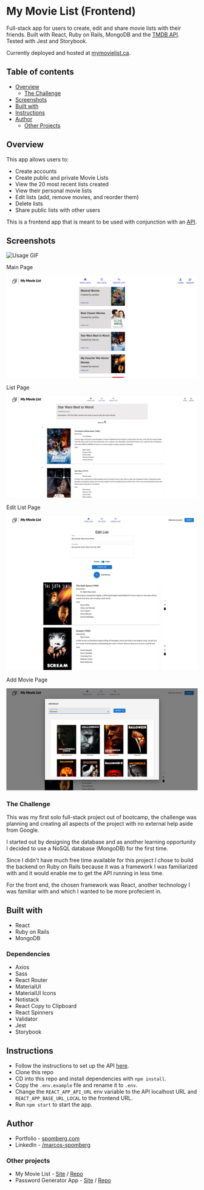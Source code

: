 # My Movie List (Frontend)

Full-stack app for users to create, edit and share movie lists with their friends. Built with React, Ruby on Rails, MongoDB and the [TMDB API](https://developers.themoviedb.org/3/getting-started/introduction). Tested with Jest and Storybook.

Currently deployed and hosted at [mymovielist.ca](https://mymovielist.ca).

## Table of contents

- [Overview](#overview)
  - [The Challenge](#the-challenge)
- [Screenshots](#screenshots)
- [Built with](#built-with)
- [Instructions](#instructions)
- [Author](#author)
  - [Other Projects](#other-projects)

## Overview

This app allows users to:

- Create accounts
- Create public and private Movie Lists
- View the 20 most recent lists created
- View their personal movie lists
- Edit lists (add, remove movies, and reorder them)
- Delete lists
- Share public lists with other users

This is a frontend app that is meant to be used with conjunction with an [API](https://github.com/spomberg/my-movie-list-api).

## Screenshots

![Usage GIF](https://github.com/spomberg/my-movie-list/blob/main/src/assets/ezgif-1-eb722a5992.gif?raw=true)

Main Page

![Main Page](https://github.com/spomberg/my-movie-list/blob/main/src/assets/home_screen.png?raw=true)

List Page

![List Page](https://github.com/spomberg/my-movie-list/blob/main/src/assets/list_screen.png?raw=true)

Edit List Page

![Edit List Page](https://github.com/spomberg/my-movie-list/blob/main/src/assets/edit_screen.png?raw=true)

Add Movie Page

![Add Movie Page](https://github.com/spomberg/my-movie-list/blob/main/src/assets/add_movie.png?raw=true)

### The Challenge

This was my first solo full-stack project out of bootcamp, the challenge was planning and creating all aspects of the project with no external help aside from Google. 

I started out by designing the database and as another learning opportunity I decided to use a NoSQL database (MongoDB) for the first time. 

Since I didn't have much free time available for this project I chose to build the backend on Ruby on Rails because it was a framework I was familiarized with and it would enable me to get the API running in less time.

For the front end, the chosen framework was React, another technology I was familiar with and which I wanted to be more profecient in. 

## Built with

- React
- Ruby on Rails
- MongoDB

### Dependencies

- Axios
- Sass
- React Router
- MaterialUI
- MaterialUI Icons
- Notistack
- React Copy to Clipboard
- React Spinners
- Validator
- Jest
- Storybook

## Instructions

- Follow the instructions to set up the API [here](https://github.com/spomberg/my-movie-list-api).
- Clone this repo
- CD into this repo and install dependencies with `npm install`.
- Copy the `.env.example` file and rename it to `.env`.
- Change the `REACT_APP_API_URL` env variable to the API localhost URL and `REACT_APP_BASE_URL_LOCAL` to the frontend URL.
- Run `npm start` to start the app.

## Author

- Portfolio - [spomberg.com](https://spomberg.com)
- LinkedIn - [/marcos-spomberg](https://www.linkedin.com/in/marcos-spomberg/)

### Other projects

- My Movie List - [Site](https://mymovielist.ca) / [Repo](https://github.com/spomberg/my-movie-list)
- Password Generator App - [Site](https://password-generator.spomberg.com) / [Repo](https://github.com/spomberg/password-generator-app)
